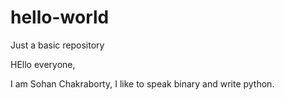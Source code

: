 # hello-world
Just a basic repository

HEllo everyone,

I am Sohan Chakraborty, I like to speak binary and write python.
